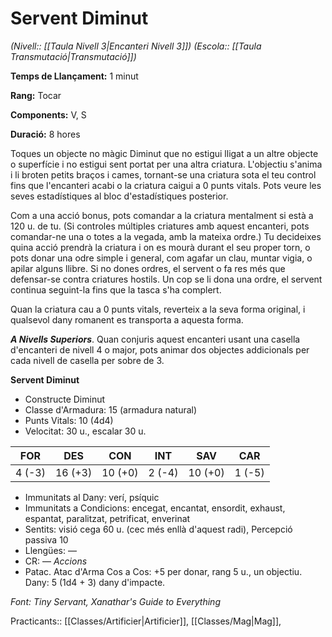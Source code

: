 # Servent Diminut

*(Nivell:: [[Taula Nivell 3|Encanteri Nivell 3]]) (Escola:: [[Taula Transmutació|Transmutació]])*

**Temps de Llançament:** 1 minut

**Rang:** Tocar

**Components:** V, S

**Duració:** 8 hores

Toques un objecte no màgic Diminut que no estigui lligat a un altre objecte o superfície i no estigui sent portat per una altra criatura. L'objectiu s'anima i li broten petits braços i cames, tornant-se una criatura sota el teu control fins que l'encanteri acabi o la criatura caigui a 0 punts vitals. Pots veure les seves estadístiques al bloc d'estadístiques posterior.

Com a una acció bonus, pots comandar a la criatura mentalment si està a 120 u. de tu. (Si controles múltiples criatures amb aquest encanteri, pots comandar-ne una o totes a la vegada, amb la mateixa ordre.) Tu decideixes quina acció prendrà la criatura i on es mourà durant el seu proper torn, o pots donar una odre simple i general, com agafar un clau, muntar vigia, o apilar alguns llibre. Si no dones ordres, el servent o fa res més que defensar-se contra criatures hostils. Un cop se li dona una ordre, el servent continua seguint-la fins que la tasca s'ha complert.

Quan la criatura cau a 0 punts vitals, reverteix a la seva forma original, i qualsevol dany romanent es transporta a aquesta forma.

***A Nivells Superiors***. Quan conjuris aquest encanteri usant una casella d'encanteri de nivell 4 o major, pots animar dos objectes addicionals per cada nivell de casella per sobre de 3.

**Servent Diminut**
- Constructe Diminut
- Classe d'Armadura: 15 (armadura natural)
- Punts Vitals: 10 (4d4)
- Velocitat: 30 u., escalar 30 u.

| FOR | DES | CON | INT | SAV | CAR |
| ---- | ---- | ---- | ---- | ---- | ---- |
| 4 (-3) | 16 (+3) | 10 (+0) | 2 (-4) | 10 (+0) | 1 (-5) |
- Immunitats al Dany: verí, psíquic
- Immunitats a Condicions: encegat, encantat, ensordit, exhaust, espantat, paralitzat, petrificat, enverinat
- Sentits: visió cega 60 u. (cec més enllà d'aquest radi), Percepció passiva 10
- Llengües: —
- CR: —
*Accions*
- Patac. Atac d'Arma Cos a Cos: +5 per donar, rang 5 u., un objectiu. Dany: 5 (1d4 + 3) dany d'impacte.


*Font: Tiny Servant, Xanathar's Guide to Everything*

Practicants:: [[Classes/Artificier|Artificier]], [[Classes/Mag|Mag]],